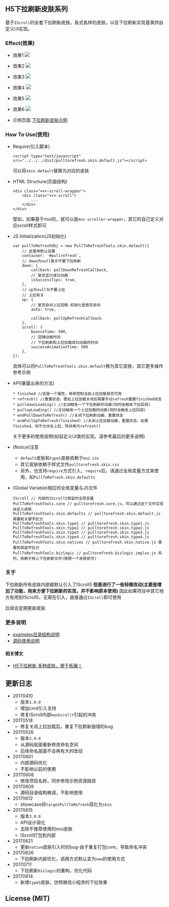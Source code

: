## H5下拉刷新皮肤系列
基于`IScroll`的全套下拉刷新皮肤。各式各样的皮肤。以及下拉刷新实现基类供自定义UI实现。

### Effect(效果)

* 效果1
![](https://dailc.github.io/pulltorefresh-h5-iscroll/staticresource/img/effect1.gif)

* 效果2
![](https://dailc.github.io/pulltorefresh-h5-iscroll/staticresource/img/effect2.gif)

* 效果3
![](https://dailc.github.io/pulltorefresh-h5-iscroll/staticresource/img/effect3.gif)

* 效果4
![](https://dailc.github.io/pulltorefresh-h5-iscroll/staticresource/img/effect4.gif)

* 效果5
![](https://dailc.github.io/pulltorefresh-h5-iscroll/staticresource/img/effect5.gif)

* 效果6
![](https://dailc.github.io/pulltorefresh-h5-iscroll/staticresource/img/effect6.gif)

* 示例页面
[下拉刷新皮肤示例](https://dailc.github.io/pulltorefresh-h5-iscroll/examples/html/)

### How To Use(使用)

* Require(引入脚本)

	```
	<script type="text/javascript" src="../../../dist/pulltorefresh.skin.default.js"></script>
	```
	可以将`skin.default`替换为对应的皮肤
	
* HTML Structure(页面结构)

	```
	<div class="×××-scroll-wrapper">
	    <div class="×××-scroll">
	        ...
	    </div>
	</div>
	```
	譬如，如果基于mui的，就可以是`mui-scroller-wrapper`，其它的自己定义对应scroll样式即可

* JS Initialization(JS初始化)
	
	```
	var pullToRefreshObj = new PullToRefreshTools.skin.default({
	    // 这里用默认设置
	    container: '#pullrefresh',
	    // down为null表示不要下拉刷新    
	    down: {
	        callback: pullDownRefreshCallback,
	        // 是否显示成功动画
	        isSuccessTips: true,
	    },
	    // up为null为不要上拉
	    // 上拉有关
	    up: {
	        // 是否自动上拉加载-初始化是是否自动
	        auto: true,
	
	        callback: pullUpRefreshCallback
	    },
	    scroll: {
	        bounceTime: 500,
	        // 回弹动画时间
	        // 下拉刷新和上拉加载成功动画的时间
	        successAnimationTime: 500
	    },
	});
	```
	具体可以将`PullToRefreshTools.skin.default`换为其它皮肤，其它更多操作参考示例

* API(暴露出来的方法)

	```
	* finished //这是一个属性，用来控制当前上拉加载是否可用
	* refresh() //重置状态。譬如上拉加载关闭后需要手动refresh重置finished状态
	* pulldownLoading() //主动触发一个下拉刷新的动画(同时会触发下拉回调)
	* pullupLoading() //主动触发一个上拉加载的动画(同时会触发上拉回调)
	* endPullDownToRefresh() //关闭下拉刷新动画，重置状态
	* endPullUpToRefresh(finished) //关闭上拉加载动画，重置状态，如果finished，则不允许在上拉，除非再次refresh()
	```
	关于更多的使用说明(如自定义UI类的实现，请参考最后的更多说明)
	
* (Notice)注意
    * `default`皮肤和`type1`皮肤依赖于`mui.css`
	* 其它皮肤依赖于样式文件`pulltorefresh.skin.css`
	* 另外，也支持`require`方式引入，`require`后，请通过全局变量方式来使用，如`PullToRefresh.skin.defaults`

* (Global Variable)相应的全局变量与JS文件

	```
	IScroll // 内部的IScroll5保留的全局变量
	PullToRefreshTools.core // pulltorefresh.core.js，可以通过这个文件实现自定义皮肤
	PullToRefreshTools.skin.defaults // pulltorefresh.skin.default.js 需要和关键字区分
	PullToRefreshTools.skin.type1 // pulltorefresh.skin.type1.js
	PullToRefreshTools.skin.type2 // pulltorefresh.skin.type2.js
	PullToRefreshTools.skin.type3 // pulltorefresh.skin.type3.js
	PullToRefreshTools.skin.type4 // pulltorefresh.skin.type4.js
	PullToRefreshTools.skin.natives	// pulltorefresh.skin.native.js 需要和保留字区分
	PullToRefreshTools.bizlogic	// pulltorefresh.bizlogic.implxx.js 系列，依赖于核心下拉刷新文件(随便一个皮肤即可)
	```
	

### 关于
下拉刷新所有皮肤内部都默认引入了IScroll5 **但是进行了一些轻微改动(主要是增加了功能，用来方便下拉刷新的实现，并不影响原本使用)**
因此如果项目中其它地方有用到IScroll5，无需在引入，直接通过`IScroll`即可使用

后续会定期更新皮肤

### 更多说明

* [examples目录结构说明](https://github.com/dailc/pulltorefresh-h5-iscroll/tree/master/examples/html)
* [源码使用说明](https://github.com/dailc/pulltorefresh-h5-iscroll/tree/master/src/)

#### 相关博文

* [H5下拉刷新,多种皮肤，便于拓展！](http://www.jianshu.com/p/ef3183adb896)

## 更新日志

* 20170410
	* 版本`1.0.0`
	* 增加cmd引入支持
	* 修复IScroll内部`maxScrollY`引起的冲突
* 20170518
	* 修复关闭上拉加载后，重复下拉刷新报错的bug
* 20170526
	* 版本`2.0.0`
	* 从源码层面重新修改命名空间
	* 后续命名层面不会再有大的改动
* 20170601
	* 内部源码优化
	* 不影响以前的使用
* 20170608
	* 修改项目名称，同步修改示例资源路径
* 20170609
    * 源码目录结构微调，不影响使用
* 20170612
    * showcase将`targetPullToRefresh`简化为`skin`
* 20170615
    * 版本`3.0.0`
    * API设计简化
    * 去除不推荐使用的mui皮肤
    * IScroll打包到内部
* 20170621
    * 更新`native`皮肤引入时的bug-由于重复打包core，导致命名冲突
* 20170626
    * 下拉刷新内部优化，调用方式默认变为`new`的使用方式
* 20170711
    * 下拉刷新`bizlogic`的重构，优化代码
* 20170814
    * 新增`type5`皮肤，仿照微信小程序的下拉效果

## License (MIT)